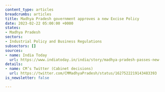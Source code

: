 ```yaml
---
content_type: articles
breadcrumbs: articles
title: Madhya Pradesh government approves a new Excise Policy
date: 2023-02-22 05:00:00 +0000
states:
- Madhya Pradesh
sectors:
- Industrial Policy and Business Regulations
subsectors: []
sources:
- name: India Today
  url: https://www.indiatoday.in/india/story/madhya-pradesh-passes-new-excise-policy-ahatas-shop-bars-to-be-shut-2336914-2023-02-19
details:
- name: CM’s Twitter (Cabinet decisions)
  url: https://twitter.com/CMMadhyaPradesh/status/1627522219143483393
is_newsletter: false

---
```

